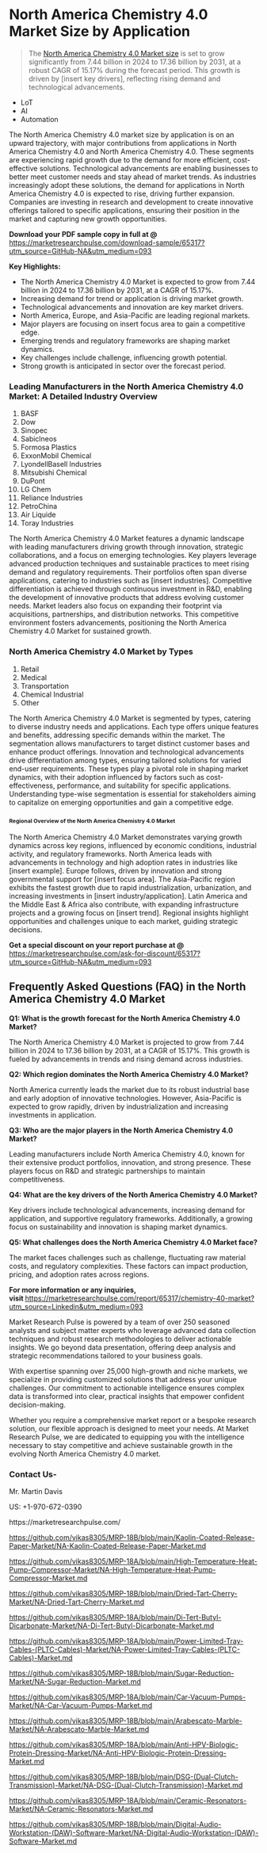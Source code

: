 <h1>North America Chemistry 4.0 Market&nbsp;Size by Application</h1><blockquote><p>The <a href="https://marketresearchpulse.com/download-sample/65317?utm_source=GitHub-NA&amp;utm_medium=093">North America Chemistry 4.0 Market size</a> is set to grow significantly from 7.44 billion in 2024 to 17.36 billion by 2031, at a robust CAGR of 15.17% during the forecast period. This growth is driven by [insert key drivers], reflecting rising demand and technological advancements.</p></blockquote><ul><li>LoT<li> AI<li> Automation</li></ul><p>The North America Chemistry 4.0 market size by application is on an upward trajectory, with major contributions from applications in North America Chemistry 4.0 and North America Chemistry 4.0. These segments are experiencing rapid growth due to the demand for more efficient, cost-effective solutions. Technological advancements are enabling businesses to better meet customer needs and stay ahead of market trends. As industries increasingly adopt these solutions, the demand for applications in North America Chemistry 4.0 is expected to rise, driving further expansion. Companies are investing in research and development to create innovative offerings tailored to specific applications, ensuring their position in the market and capturing new growth opportunities.</p><p><strong>Download your PDF sample copy in full at @ </strong><a href="https://marketresearchpulse.com/download-sample/65317?utm_source=GitHub-NA&amp;utm_medium=093">https://marketresearchpulse.com/download-sample/65317?utm_source=GitHub-NA&amp;utm_medium=093</a></p><p><strong>Key Highlights: </strong></p><ul><li>The North America Chemistry 4.0 Market is expected to grow from 7.44 billion in 2024 to 17.36 billion by 2031, at a CAGR of 15.17%.</li><li>Increasing demand for trend or application is driving market growth.</li><li>Technological advancements and innovation are key market drivers.</li><li>North America, Europe, and Asia-Pacific are leading regional markets.</li><li>Major players are focusing on insert focus area to gain a competitive edge.</li><li>Emerging trends and regulatory frameworks are shaping market dynamics.</li><li>Key challenges include challenge, influencing growth potential.</li><li>Strong growth is anticipated in sector over the forecast period.</li></ul><h3>Leading Manufacturers in the North America Chemistry 4.0 Market: A Detailed Industry Overview</h3><ol><li>BASF</li><li>Dow</li><li>Sinopec</li><li>Sabiclneos</li><li>Formosa Plastics</li><li>ExxonMobil Chemical</li><li>LyondellBasell lndustries</li><li>Mitsubishi Chemical</li><li>DuPont</li><li>LG Chem</li><li>Reliance Industries</li><li>PetroChina</li><li>Air Liquide</li><li>Toray Industries</li></ol><div class="flex max-w-full flex-col flex-grow"><div class="min-h-8 text-message flex w-full flex-col items-end gap-2 whitespace-normal break-words [.text-message+&amp;]:mt-5" dir="auto" data-message-author-role="assistant" data-message-id="fd8432e4-4910-450d-b182-61b7bfb0a01f" data-message-model-slug="gpt-4o"><div class="flex w-full flex-col gap-1 empty:hidden first:pt-[3px]"><div class="markdown prose w-full break-words dark:prose-invert light"><p>The North America Chemistry 4.0 Market features a dynamic landscape with leading manufacturers driving growth through innovation, strategic collaborations, and a focus on emerging technologies. Key players leverage advanced production techniques and sustainable practices to meet rising demand and regulatory requirements. Their portfolios often span diverse applications, catering to industries such as [insert industries]. Competitive differentiation is achieved through continuous investment in R&amp;D, enabling the development of innovative products that address evolving customer needs. Market leaders also focus on expanding their footprint via acquisitions, partnerships, and distribution networks. This competitive environment fosters advancements, positioning the North America Chemistry 4.0 Market for sustained growth.</p></div></div></div></div><h3>North America Chemistry 4.0 Market by Types</h3><ol><li>Retail<li> Medical<li> Transportation<li> Chemical Industrial<li> Other</li></ol><div class="flex max-w-full flex-col flex-grow"><div class="min-h-8 text-message flex w-full flex-col items-end gap-2 whitespace-normal break-words [.text-message+&amp;]:mt-5" dir="auto" data-message-author-role="assistant" data-message-id="084470be-0bb7-4664-bddf-5156b4f41249" data-message-model-slug="gpt-4o-mini"><div class="flex w-full flex-col gap-1 empty:hidden first:pt-[3px]"><div class="markdown prose w-full break-words dark:prose-invert light"><p>The North America Chemistry 4.0 Market is segmented by types, catering to diverse industry needs and applications. Each type offers unique features and benefits, addressing specific demands within the market. The segmentation allows manufacturers to target distinct customer bases and enhance product offerings. Innovation and technological advancements drive differentiation among types, ensuring tailored solutions for varied end-user requirements. These types play a pivotal role in shaping market dynamics, with their adoption influenced by factors such as cost-effectiveness, performance, and suitability for specific applications. Understanding type-wise segmentation is essential for stakeholders aiming to capitalize on emerging opportunities and gain a competitive edge.</p></div></div></div></div><h3><span style="font-size: 11px;">Regional Overview of the North America Chemistry 4.0 Market</span></h3><div class="flex max-w-full flex-col flex-grow"><div class="min-h-8 text-message flex w-full flex-col items-end gap-2 whitespace-normal break-words [.text-message+&amp;]:mt-5" dir="auto" data-message-author-role="assistant" data-message-id="e9038762-ce64-4e30-91c9-9bd413514231" data-message-model-slug="gpt-4o-mini"><div class="flex w-full flex-col gap-1 empty:hidden first:pt-[3px]"><div class="markdown prose w-full break-words dark:prose-invert light"><p>The North America Chemistry 4.0 Market demonstrates varying growth dynamics across key regions, influenced by economic conditions, industrial activity, and regulatory frameworks. North America leads with advancements in technology and high adoption rates in industries like [insert example]. Europe follows, driven by innovation and strong governmental support for [insert focus area]. The Asia-Pacific region exhibits the fastest growth due to rapid industrialization, urbanization, and increasing investments in [insert industry/application]. Latin America and the Middle East &amp; Africa also contribute, with expanding infrastructure projects and a growing focus on [insert trend]. Regional insights highlight opportunities and challenges unique to each market, guiding strategic decisions.</p></div></div></div></div><p><strong>Get a special discount on your report purchase at @ </strong><a href="https://marketresearchpulse.com/ask-for-discount/65317?utm_source=GitHub-NA&amp;utm_medium=093">https://marketresearchpulse.com/ask-for-discount/65317?utm_source=GitHub-NA&amp;utm_medium=093</a></p><h2>Frequently Asked Questions (FAQ) in the North America Chemistry 4.0 Market</h2><p><strong>Q1: What is the growth forecast for the North America Chemistry 4.0 Market?</strong></p><p>The North America Chemistry 4.0 Market is projected to grow from 7.44 billion in 2024 to 17.36 billion by 2031, at a CAGR of 15.17%. This growth is fueled by advancements in trends and rising demand across industries.</p><p><strong>Q2: Which region dominates the North America Chemistry 4.0 Market?</strong></p><p>North America currently leads the market due to its robust industrial base and early adoption of innovative technologies. However, Asia-Pacific is expected to grow rapidly, driven by industrialization and increasing investments in application.</p><p><strong>Q3: Who are the major players in the North America Chemistry 4.0 Market?</strong></p><p>Leading manufacturers include North America Chemistry 4.0, known for their extensive product portfolios, innovation, and strong presence. These players focus on R&amp;D and strategic partnerships to maintain competitiveness.</p><p><strong>Q4: What are the key drivers of the North America Chemistry 4.0 Market?</strong></p><p>Key drivers include technological advancements, increasing demand for application, and supportive regulatory frameworks. Additionally, a growing focus on sustainability and innovation is shaping market dynamics.</p><p><strong>Q5: What challenges does the North America Chemistry 4.0 Market face?</strong></p><p>The market faces challenges such as challenge, fluctuating raw material costs, and regulatory complexities. These factors can impact production, pricing, and adoption rates across regions.</p><p><strong>For more information or any inquiries, visit&nbsp;</strong><a href="https://marketresearchpulse.com/report/65317/chemistry-40-market?utm_source=Linkedin&utm_medium=093">https://marketresearchpulse.com/report/65317/chemistry-40-market?utm_source=Linkedin&utm_medium=093</a></p><p>Market Research Pulse is powered by a team of over 250 seasoned analysts and subject matter experts who leverage advanced data collection techniques and robust research methodologies to deliver actionable insights. We go beyond data presentation, offering deep analysis and strategic recommendations tailored to your business goals.</p><p>With expertise spanning over 25,000 high-growth and niche markets, we specialize in providing customized solutions that address your unique challenges. Our commitment to actionable intelligence ensures complex data is transformed into clear, practical insights that empower confident decision-making.</p><p>Whether you require a comprehensive market report or a bespoke research solution, our flexible approach is designed to meet your needs. At Market Research Pulse, we are dedicated to equipping you with the intelligence necessary to stay competitive and achieve sustainable growth in the evolving North America Chemistry 4.0 market.</p><h3><strong>Contact Us-</strong></h3><p>Mr. Martin Davis</p><p>US: +1-970-672-0390</p><p>https://marketresearchpulse.com/</p><p><a href="https://github.com/vikas8305/MRP-18B/blob/main/Kaolin-Coated-Release-Paper-Market/NA-Kaolin-Coated-Release-Paper-Market.md">https://github.com/vikas8305/MRP-18B/blob/main/Kaolin-Coated-Release-Paper-Market/NA-Kaolin-Coated-Release-Paper-Market.md</a></p><p><a href="https://github.com/vikas8305/MRP-18A/blob/main/High-Temperature-Heat-Pump-Compressor-Market/NA-High-Temperature-Heat-Pump-Compressor-Market.md">https://github.com/vikas8305/MRP-18A/blob/main/High-Temperature-Heat-Pump-Compressor-Market/NA-High-Temperature-Heat-Pump-Compressor-Market.md</a></p><p><a href="https://github.com/vikas8305/MRP-18B/blob/main/Dried-Tart-Cherry-Market/NA-Dried-Tart-Cherry-Market.md">https://github.com/vikas8305/MRP-18B/blob/main/Dried-Tart-Cherry-Market/NA-Dried-Tart-Cherry-Market.md</a></p><p><a href="https://github.com/vikas8305/MRP-18A/blob/main/Di-Tert-Butyl-Dicarbonate-Market/NA-Di-Tert-Butyl-Dicarbonate-Market.md">https://github.com/vikas8305/MRP-18A/blob/main/Di-Tert-Butyl-Dicarbonate-Market/NA-Di-Tert-Butyl-Dicarbonate-Market.md</a></p><p><a href="https://github.com/vikas8305/MRP-18A/blob/main/Power-Limited-Tray-Cables-(PLTC-Cables)-Market/NA-Power-Limited-Tray-Cables-(PLTC-Cables)-Market.md">https://github.com/vikas8305/MRP-18A/blob/main/Power-Limited-Tray-Cables-(PLTC-Cables)-Market/NA-Power-Limited-Tray-Cables-(PLTC-Cables)-Market.md</a></p><p><a href="https://github.com/vikas8305/MRP-18B/blob/main/Sugar-Reduction-Market/NA-Sugar-Reduction-Market.md">https://github.com/vikas8305/MRP-18B/blob/main/Sugar-Reduction-Market/NA-Sugar-Reduction-Market.md</a></p><p><a href="https://github.com/vikas8305/MRP-18A/blob/main/Car-Vacuum-Pumps-Market/NA-Car-Vacuum-Pumps-Market.md">https://github.com/vikas8305/MRP-18A/blob/main/Car-Vacuum-Pumps-Market/NA-Car-Vacuum-Pumps-Market.md</a></p><p><a href="https://github.com/vikas8305/MRP-18B/blob/main/Arabescato-Marble-Market/NA-Arabescato-Marble-Market.md">https://github.com/vikas8305/MRP-18B/blob/main/Arabescato-Marble-Market/NA-Arabescato-Marble-Market.md</a></p><p><a href="https://github.com/vikas8305/MRP-18A/blob/main/Anti-HPV-Biologic-Protein-Dressing-Market/NA-Anti-HPV-Biologic-Protein-Dressing-Market.md">https://github.com/vikas8305/MRP-18A/blob/main/Anti-HPV-Biologic-Protein-Dressing-Market/NA-Anti-HPV-Biologic-Protein-Dressing-Market.md</a></p><p><a href="https://github.com/vikas8305/MRP-18B/blob/main/DSG-(Dual-Clutch-Transmission)-Market/NA-DSG-(Dual-Clutch-Transmission)-Market.md">https://github.com/vikas8305/MRP-18B/blob/main/DSG-(Dual-Clutch-Transmission)-Market/NA-DSG-(Dual-Clutch-Transmission)-Market.md</a></p><p><a href="https://github.com/vikas8305/MRP-18A/blob/main/Ceramic-Resonators-Market/NA-Ceramic-Resonators-Market.md">https://github.com/vikas8305/MRP-18A/blob/main/Ceramic-Resonators-Market/NA-Ceramic-Resonators-Market.md</a></p><p><a href="https://github.com/vikas8305/MRP-18B/blob/main/Digital-Audio-Workstation-(DAW)-Software-Market/NA-Digital-Audio-Workstation-(DAW)-Software-Market.md">https://github.com/vikas8305/MRP-18B/blob/main/Digital-Audio-Workstation-(DAW)-Software-Market/NA-Digital-Audio-Workstation-(DAW)-Software-Market.md</a></p>
